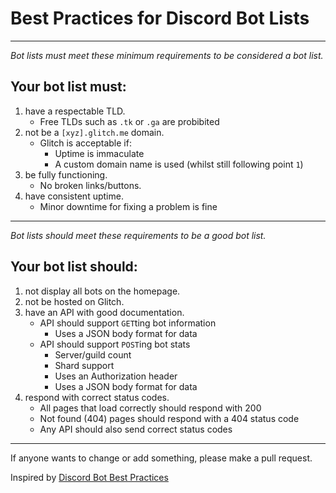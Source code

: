 # Best Practices for Discord Bot Lists

---

*Bot lists must meet these minimum requirements to be considered a bot list.*

## Your bot list must:

1. have a respectable TLD.
   - Free TLDs such as `.tk` or `.ga` are probibited
2. not be a `[xyz].glitch.me` domain.
   - Glitch is acceptable if:
      - Uptime is immaculate
      - A custom domain name is used (whilst still following point `1`)
3. be fully functioning.
   - No broken links/buttons.
4. have consistent uptime.
   - Minor downtime for fixing a problem is fine

---

*Bot lists should meet these requirements to be a good bot list.*

## Your bot list should:

1. not display all bots on the homepage.
2. not be hosted on Glitch.
3. have an API with good documentation.
   - API should support `GET`ting bot information
      - Uses a JSON body format for data
   - API should support `POST`ing bot stats
      - Server/guild count
      - Shard support
      - Uses an Authorization header
      - Uses a JSON body format for data
4. respond with correct status codes.
   - All pages that load correctly should respond with 200
   - Not found (404) pages should respond with a 404 status code
   - Any API should also send correct status codes

---

If anyone wants to change or add something, please make a pull request.

Inspired by [Discord Bot Best Practices](https://github.com/meew0/discord-bot-best-practices)
